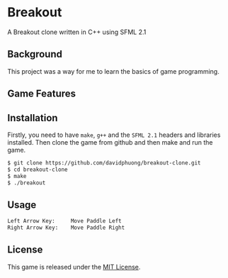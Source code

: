 # Breakout

A Breakout clone written in C++ using SFML 2.1

## Background
This project was a way for me to learn the basics of game programming.

## Game Features

## Installation
Firstly, you need to have `make`, `g++` and the `SFML 2.1` headers and libraries installed. Then clone the game from github and then make and run the game.

```bash
$ git clone https://github.com/davidphuong/breakout-clone.git
$ cd breakout-clone
$ make
$ ./breakout
```

## Usage
```bash
Left Arrow Key:     Move Paddle Left
Right Arrow Key:    Move Paddle Right
```

## License
This game is released under the [MIT License](http://www.opensource.org/licenses/MIT).
